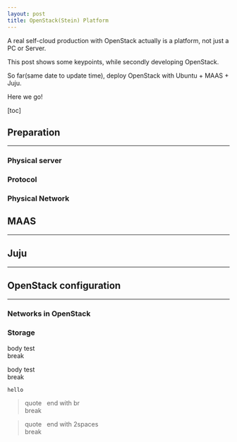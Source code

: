 ```yaml
---
layout: post
title: OpenStack(Stein) Platform
---
```



A real self-cloud production with OpenStack actually is a platform, not just a PC or Server.

This post shows some keypoints, while secondly developing OpenStack.

So far(same date to update time), deploy OpenStack with Ubuntu + MAAS + Juju.

Here we go!

[toc]

## Preparation
---
### Physical server
### Protocol
### Physical Network


## MAAS
---

## Juju
---

## OpenStack configuration
---
### Networks in OpenStack

### Storage

body test<br>
break


body test  
break


```shell
hello
```
> quote
> &nbsp;&nbsp;end with br<br>
> break



> quote
> &nbsp;&nbsp;end with 2spaces  
> break


